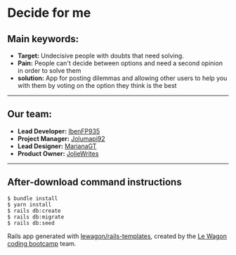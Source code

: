 Decide for me
=============

Main keywords:
--------------
* **Target:** Undecisive people with doubts that need solving.
* **Pain:** People can't decide between options and need a second opinion in order to solve them
* **solution:** App for posting dilemmas and allowing other users to help you with them by voting on the option they think is the best
----------------------------------------------------------------------------------------------------
Our team:
--------
* **Lead Developer:** [IbenFP935](https://github.com/IbenFP935)
* **Project Manager:** [Jolumapi92](https://github.com/jolumapi92)
* **Lead Designer:** [MarianaGT](https://github.com/MarianaGT)
* **Product Owner:** [JolieWrites](https://github.com/joliewrites)

-----------------------------------------------------------------

After-download command instructions
-----------------------------------
```
$ bundle install
$ yarn install
$ rails db:create
$ rails db:migrate
$ rails db:seed
 ```


Rails app generated with [lewagon/rails-templates](https://github.com/lewagon/rails-templates), created by the [Le Wagon coding bootcamp](https://www.lewagon.com) team.
